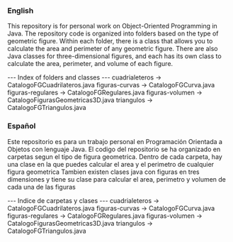 ### English
This repository is for personal work on Object-Oriented Programming in Java.
The repository code is organized into folders based on the type of geometric figure. Within each folder, there is a class that allows you to calculate the area and perimeter of any geometric figure.
There are also Java classes for three-dimensional figures, and each has its own class to calculate the area, perimeter, and volume of each figure.

--- Index of folders and classes ---
cuadrialeteros -> CatalogoFGCuadrilateros.java
figuras-curvas -> CatalogoFGCurva.java
figuras-regulares -> CatalogoFGRegulares.java
figuras-volumen -> CatalogoFigurasGeometricas3D.java
triangulos -> CatalogoFGTriangulos.java

### Español
Este repositorio es para un trabajo personal en Programación Orientada a Objetos con lenguaje Java. 
El codigo del repositorio se ha organizado en carpetas segun el tipo de figura geometrica. Dentro de cada carpeta, hay una clase en la que puedes calcular el area y el perimetro de cualquier figura geometrica
Tambien existen clases java con figuras en tres dimensiones y tiene su clase para calcular el area, perimetro y volumen de cada una de las figuras

--- Indice de carpetas y clases ---
cuadrialeteros -> CatalogoFGCuadrilateros.java
figuras-curvas -> CatalogoFGCurva.java
figuras-regulares -> CatalogoFGRegulares.java
figuras-volumen -> CatalogoFigurasGeometricas3D.java
triangulos -> CatalogoFGTriangulos.java
